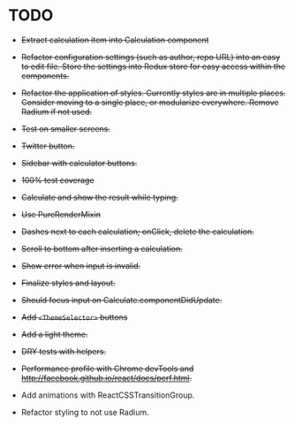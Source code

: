 TODO
=======================

* ~~Extract calculation item into Calculation component~~
* ~~Refactor configuration settings (such as author, repo URL) into an easy to edit file. Store the settings into Redux store for easy access within the components.~~
* ~~Refactor the application of styles. Currently styles are in multiple places. Consider moving to a single place, or modularize everywhere. Remove Radium if not used.~~
* ~~Test on smaller screens.~~
* ~~Twitter button.~~
* ~~Sidebar with calculator buttons.~~
* ~~100% test coverage~~
* ~~Calculate and show the result while typing.~~
* ~~Use PureRenderMixin~~
* ~~Dashes next to each calculation; onClick, delete the calculation.~~
* ~~Scroll to bottom after inserting a calculation.~~
* ~~Show error when input is invalid.~~
* ~~Finalize styles and layout.~~
* ~~Should focus input on Calculate.componentDidUpdate.~~
* ~~Add `<ThemeSelector>` buttons~~
* ~~Add a light theme.~~
* ~~DRY tests with helpers.~~
* ~~Performance profile with Chrome devTools and http://facebook.github.io/react/docs/perf.html.~~


* Add animations with ReactCSSTransitionGroup.
* Refactor styling to not use Radium.
